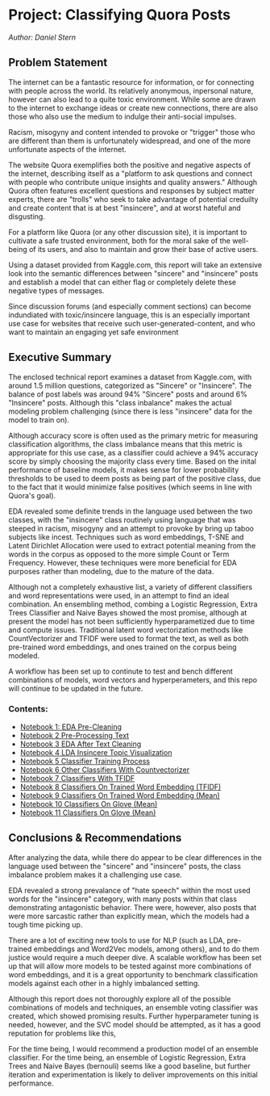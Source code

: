 
# Project: Classifying Quora Posts
_Author: Daniel Stern_

## Problem Statement

The internet can be a fantastic resource for information, or for connecting with people across the world. Its relatively anonymous, inpersonal nature, however can also lead to a quite toxic environment. While some are drawn to the internet to exchange ideas or create new connections, there are also those who also use the medium to indulge their anti-social impulses. 

Racism, misogyny and content intended to provoke or "trigger" those who are different than them is unfortunately widespread, and one of the more unfortunate aspects of the internet.

The website Quora exemplifies both the positive and negative aspects of the internet, describing itself as a "platform to ask questions and connect with people who contribute unique insights and quality answers." Although Quora often features excellent questions and responses by subject matter experts, there are "trolls" who seek to take advantage of potential creduilty and create content that is at best "insincere", and at worst hateful and disgusting. 

For a platform like Quora (or any other discussion site), it is important to cultivate a safe trusted environment, both for the moral sake of the well-being of its users, and also to maintain and grow their base of active users.

Using a dataset provided from Kaggle.com, this report will take an extensive look into the semantic differences between "sincere" and "insincere" posts and establish a model that can either flag or completely delete these negative types of messages.

Since discussion forums (and especially comment sections) can become indundiated with toxic/insincere language, this is an especially important use case for websites that receive such user-generated-content, and who want to maintain an engaging yet safe environment 


## Executive Summary

The enclosed technical report examines a dataset from Kaggle.com, with around 1.5 million questions, categorized as "Sincere" or "Insincere". The balance of post labels was around 94% "Sincere" posts and around 6% "Insincere" posts. Although this "class inbalance" makes the actual modeling problem challenging (since there is less "insincere" data for the model to train on).

Although accuracy score is often used as the primary metric for measuring classification algorithms, the class imbalance means that this metric is appropriate for this use case, as a classifier could achieve a 94% accuracy score by simply choosing the majority class every time. Based on the inital performance of baseline models, it makes sense for lower probability thresholds to be used to deem posts as being part of the positive class, due to the fact that it would minimize false positives (which seems in line with Quora's goal).

EDA revealed some definite trends in the language used between the two classes, with the "insincere" class routinely using language that was steeped in racism, misogyny and an attempt to provoke by bring up taboo subjects like incest. Techniques such as word embeddings, T-SNE and Latent Dirichlet Allocation were used to extract potential meaning from the words in the corpus as opposed to the more simple Count or Term Frequency. However, these techniques were more beneficial for EDA purposes rather than modeling, due to the mature of the data.

Although not a completely exhaustive list, a variety of different classifiers and word representations were used, in an attempt to find an ideal combination. An ensembling method, combing a Logistic Regression, Extra Trees Classifier and Naive Bayes showed the most promise, although at present the model has not been sufficiently hyperparametized due to time and compute issues. Traditional latent word vectorization methods like CountVectorizer and TFIDF were used to format the text, as well as both pre-trained word embeddings, and ones trained on the corpus being modeled. 

A workflow has been set up to continute to test and bench different combinations of models, word vectors and hyperperameters, and this repo will continue to be updated in the future.

### Contents:
- [Notebook 1: EDA Pre-Cleaning](./code/Notebook01_EDAPreCleaning.ipynb)
- [Notebook 2 Pre-Processing Text](./code/Notebook02_PreProcessingSteps.ipynb)
- [Notebook 3 EDA After Text Cleaning](./code/Notebook03_PostPreprocessingEDA.ipynb)
- [Notebook 4 LDA Insincere Topic Visualization](./code/Notebook04_LDATopicModelingVisualizations.ipynb)
- [Notebook 5 Classifier Training Process](./code/Notebook05_ClassifierProcess.ipynb)
- [Notebook 6 Other Classifiers With Countvectorizer](./code/Notebook06_OtherClassifiersWithCountVectorizer.ipynb)
- [Notebook 7 Classifiers With TFIDF](./code/Notebook07_ClassifersWithTFIDF.ipynb	)
- [Notebook 8 Classifiers On Trained Word Embedding (TFIDF)](./code/Notebook08_ClassifersWithTFIDFEmbeddingsFromOurCorpus.ipynb)
- [Notebook 9 Classifiers On Trained Word Embedding (Mean)](./code/Notebook09_ClassifersWithMeanEmbeddingsFromOurCorpus.ipynb)
- [Notebook 10 Classifiers On Glove (Mean)](./code/Notebook10_ClassifersWithMeanEmbeddingsFromGlove.ipynb)
- [Notebook 11 Classifiers On Glove (Mean)](./code/Notebook11_ClassifersWithTFIDFEmbeddingsFromGlove.ipynb)


## Conclusions & Recommendations

After analyzing the data, while there do appear to be clear differences in the language used between the "sincere" and "insincere" posts, the class imbalance problem makes it a challenging use case. 

EDA revealed a strong prevalance of "hate speech" within the most used words for the "insincere" category, with many posts within that class demonstrating antagonistic behavior. There were, however, also posts that were more sarcastic rather than explicitly mean, which the models had a tough time picking up. 

There are a lot of exciting new tools to use for NLP (such as LDA, pre-trained embeddings and Word2Vec models, among others), and to do them justice would require a much deeper dive. A scalable workflow has been set up that will allow more models to be tested against more combinations of word embeddings, and it is a great opportunity to benchmark classification models against each other in a highly imbalanced setting.

Although this report does not thoroughly explore all of the possible combinations of models and techniques, an ensemble voting classifier was created, which showed promising results. Further hyperparameter tuning is needed, however, and the SVC model should be attempted, as it has a good reputation for problems like this,

For the time being, I would recommend a production model of an ensemble classifier. For the time being, an ensemble of Logistic Regression, Extra Trees and Naive Bayes (bernouli) seems like a good baseline, but further iteration and experimentation is likely to deliver improvements on this initial performance.
